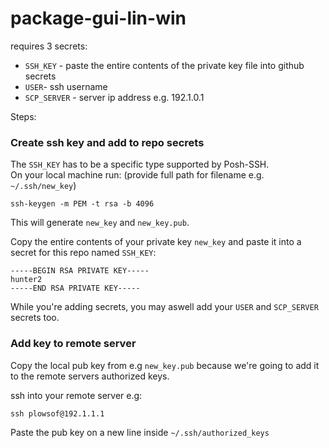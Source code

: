# package-gui-lin-win


requires 3 secrets:
- `SSH_KEY` - paste the entire contents of the private key file into github secrets
- `USER`- ssh username
- `SCP_SERVER` - server ip address e.g. 192.1.0.1

Steps:
### Create ssh key and add to repo secrets
The `SSH_KEY` has to be a specific type supported by Posh-SSH.    
On your local machine run: (provide full path for filename e.g. `~/.ssh/new_key`)
```
ssh-keygen -m PEM -t rsa -b 4096
```
This will generate `new_key` and `new_key.pub`. 

Copy the entire contents of your private key `new_key` and paste it into a secret for this repo named `SSH_KEY`:

```
-----BEGIN RSA PRIVATE KEY-----
hunter2
-----END RSA PRIVATE KEY-----

```

While you're adding secrets, you may aswell add your `USER` and `SCP_SERVER` secrets too.

### Add key to remote server

Copy the local pub key from e.g `new_key.pub` because we're going to add it to the remote servers authorized keys.

ssh into your remote server e.g:
```
ssh plowsof@192.1.1.1
```

Paste the pub key on a new line inside `~/.ssh/authorized_keys` 
